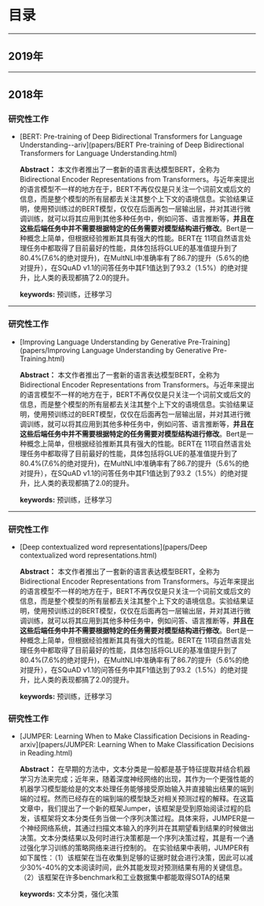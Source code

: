 # 目录

----

## 2019年



---

## 2018年

### 研究性工作

- [BERT: Pre-training of Deep Bidirectional Transformers for Language Understanding--ariv](papers/BERT Pre-training of Deep Bidirectional Transformers for Language Understanding.html)

  **Abstract：** 本文作者推出了一套新的语言表达模型BERT，全称为Bidirectional Encoder Representations from Transformers。与近年来提出的语言模型不一样的地方在于，BERT不再仅仅是只关注一个词前文或后文的信息，而是整个模型的所有层都去关注其整个上下文的语境信息。实验结果证明，使用预训练过的BERT模型，仅仅在后面再包一层输出层，并对其进行微调训练，就可以将其应用到其他多种任务中，例如问答、语言推断等，**并且在这些后端任务中并不需要根据特定的任务需要对模型结构进行修改**。Bert是一种概念上简单，但根据经验推断其具有强大的性能。BERT在 11项自然语言处理任务中都取得了目前最好的性能，具体包括将GLUE的基准值提升到了80.4%(7.6%的绝对提升)，在MultNLI中准确率有了86.7的提升（5.6%的绝对提升），在SQuAD v1.1的问答任务中其F1值达到了93.2（1.5%）的绝对提升，比人类的表现都搞了2.0的提升。       

  **keywords:**  预训练，迁移学习

---



### 研究性工作

- [Improving Language Understanding by Generative Pre-Training](papers/Improving Language Understanding by Generative Pre-Training.html)

  **Abstract：** 本文作者推出了一套新的语言表达模型BERT，全称为Bidirectional Encoder Representations from Transformers。与近年来提出的语言模型不一样的地方在于，BERT不再仅仅是只关注一个词前文或后文的信息，而是整个模型的所有层都去关注其整个上下文的语境信息。实验结果证明，使用预训练过的BERT模型，仅仅在后面再包一层输出层，并对其进行微调训练，就可以将其应用到其他多种任务中，例如问答、语言推断等，**并且在这些后端任务中并不需要根据特定的任务需要对模型结构进行修改**。Bert是一种概念上简单，但根据经验推断其具有强大的性能。BERT在 11项自然语言处理任务中都取得了目前最好的性能，具体包括将GLUE的基准值提升到了80.4%(7.6%的绝对提升)，在MultNLI中准确率有了86.7的提升（5.6%的绝对提升），在SQuAD v1.1的问答任务中其F1值达到了93.2（1.5%）的绝对提升，比人类的表现都搞了2.0的提升。       

  **keywords:**  预训练，迁移学习

---



### 研究性工作

- [Deep contextualized word representations](papers/Deep contextualized word representations.html)

  **Abstract：** 本文作者推出了一套新的语言表达模型BERT，全称为Bidirectional Encoder Representations from Transformers。与近年来提出的语言模型不一样的地方在于，BERT不再仅仅是只关注一个词前文或后文的信息，而是整个模型的所有层都去关注其整个上下文的语境信息。实验结果证明，使用预训练过的BERT模型，仅仅在后面再包一层输出层，并对其进行微调训练，就可以将其应用到其他多种任务中，例如问答、语言推断等，**并且在这些后端任务中并不需要根据特定的任务需要对模型结构进行修改**。Bert是一种概念上简单，但根据经验推断其具有强大的性能。BERT在 11项自然语言处理任务中都取得了目前最好的性能，具体包括将GLUE的基准值提升到了80.4%(7.6%的绝对提升)，在MultNLI中准确率有了86.7的提升（5.6%的绝对提升），在SQuAD v1.1的问答任务中其F1值达到了93.2（1.5%）的绝对提升，比人类的表现都搞了2.0的提升。       

  **keywords:**  预训练，迁移学习

### 研究性工作

- [JUMPER: Learning When to Make Classification Decisions in Reading-arxiv](papers/JUMPER: Learning When to Make Classification Decisions in Reading.html)

  **Abstract：** 在早期的方法中，文本分类是一般都是基于特征提取并结合机器学习方法来完成；近年来，随着深度神经网络的出现，其作为一个更强性能的机器学习模型能给是的文本处理任务能够接受原始输入并直接输出结果的端到端的过程。然而已经存在的端到端的模型缺乏对相关预测过程的解释。在这篇文章中，我们提出了一个新的框架Jumper，该框架是受到原始阅读过程的启发，该框架将文本分类任务当做一个序列决策过程。具体来将，JUMPER是一个神经网络系统，其通过扫描文本输入的序列并在其期望看到结果的时候做出决策。文本分类结果以及何时进行决策都是一个序列决策过程，其是有一个通过强化学习训练的策略网络来进行控制的。  在实验结果中表明，JUMPER有如下属性：（1）该框架在当在收集到足够的证据时就会进行决策，因此可以减少30%-40%的文本阅读时间，此外其能发现对预测结果有用的关键信息。（2）该框架在许多benchmark和工业数据集中都能取得SOTA的结果

  **keywords:**  文本分类，强化决策

> > > > > > > > > > > > > > > > > > > > > > > > > > > > > > > > > > > > > > > > 
> > > > > > > > > > > > > > > > > > > > > > > > > > > > > > > >
> > > > > > > > > > > > > > > > > > > > >